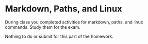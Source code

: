 # Markdown, Paths, and Linux

During class you completed activities for markdown, paths, and linux commands.
Study them for the exam.

Nothing to do or submit for this part of the homework.